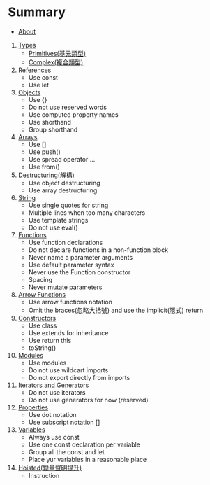 # Summary

- [About](./README.md)
1. [Types](./types/types.md)
    * [Primitives(基元類型)](./types/primitives/primitives.md)
    * [Complex(複合類型)](./types/complex/complex.md)
2. [References](./references/references.md)
    * Use const
    * Use let
3. [Objects](./objects/objects.md)
    * Use {}
    * Do not use reserved words
    * Use computed property names
    * Use shorthand
    * Group shorthand
4. [Arrays](./arrays/arrays.md)
    * Use []
    * Use push()
    * Use spread operator ...
    * Use from()
5. [Destructuring(解構)](./destructuring/destructuring.md)
    * Use object destructuring
    * Use array destructuring
6. [String](./string/string.md)
    * Use single quotes for string
    * Multiple lines when too many characters
    * Use template strings
    * Do not use eval()
7. [Functions](./functions/functions.md)
    * Use function declarations
    * Do not declare functions in a non-function block
    * Never name a parameter arguments
    * Use default parameter syntax
    * Never use the Function constructor
    * Spacing
    * Never mutate parameters
8. [Arrow Functions](./arrowFunctions/arrowFunctions.md)
    * Use arrow functions notation
    * Omit the braces(忽略大括號) and use the implicit(隱式) return
9. [Constructors](./constructors/constructors.md)
    * Use class
    * Use extends for inheritance
    * Use return this
    * toString()
10. [Modules](./modules/modules.md)
    * Use modules
    * Do not use wildcart imports
    * Do not export directly from imports
11. [Iterators and Generators](./iteratorGenerator/iteratorGenerator.md)
    * Do not use iterators
    * Do not use generators for now (reserved)
12. [Properties](./properties/properties.md)
    * Use dot notation
    * Use subscript notation []
13. [Variables](./variables/variables.md)
    * Always use const
    * Use one const declaration per variable
    * Group all the const and let
    * Place yur variables in a reasonable place
14. [Hoisted(變量聲明提升)](./hoisted/hoisted.md)
    * Instruction